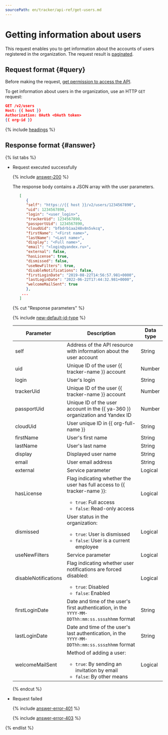 ```yaml
---
sourcePath: en/tracker/api-ref/get-users.md
---
```

# Getting information about users

This request enables you to get information about the accounts of users registered in the organization. The request result is [paginated](common-format.md#displaying-results).

## Request format {#query}

Before making the request, [get permission to access the API](concepts/access.md).

To get information about users in the organization, use an HTTP `GET` request:

```json
GET /v2/users
Host: {{ host }}
Authorization: OAuth <OAuth token>
{{ org-id }}
```

{% include [headings](../_includes/tracker/api/headings.md) %}

## Response format {#answer}

{% list tabs %}

- Request executed successfully

   {% include [answer-200](../_includes/tracker/api/answer-200.md) %}

   The response body contains a JSON array with the user parameters.

   
   ```json
      [
         {
         "self": "https://{{ host }}/v2/users/1234567890",
         "uid": 1234567890,
         "login": "<user_login>",
         "trackerUid": 1234567890,
         "passportUid": 1234567890,
         "cloudUid": "bfbdrb1aa248v8n5vkcq",
         "firstName": "<First name>",
         "lastName": "<Last name>",
         "display": "<Full name>",
         "email": "<login@yandex.ru>",
         "external": false,
         "hasLicense": true,
         "dismissed": false,
         "useNewFilters": true,
         "disableNotifications": false,
         "firstLoginDate": "2019-08-22T14:56:57.981+0000",
         "lastLoginDate": "2022-06-22T17:44:32.981+0000",
         "welcomeMailSent": true
         },
       ...  
      ]
   ```


   {% cut "Response parameters" %}

   {% include [new-default-id-type](../_includes/tracker/api/new-default-id-type.md) %}

   Parameter | Description | Data type
   -------- | -------- | ----------
   self | Address of the API resource with information about the user account | String
   uid | Unique ID of the user {{ tracker-name }} account | Number
   login | User's login | String
   trackerUid | Unique ID of the user {{ tracker-name }} account | Number
   passportUid | Unique ID of the user account in the {{ ya-360 }} organization and Yandex ID | Number
   cloudUid | User unique ID in {{ org-full-name }} | String
   firstName | User's first name | String
   lastName | User's last name | String
   display | Displayed user name | String
   email | User email address | String
   external | Service parameter | Logical
   hasLicense | Flag indicating whether the user has full access to {{ tracker-name }}:<ul><li>`true`: Full access</li><li>`false`: Read-only access</li></ul> | Logical
   dismissed | User status in the organization:<ul><li>`true`: User is dismissed</li><li>`false`: User is a current employee</li></ul> | Logical
   useNewFilters | Service parameter | Logical
   disableNotifications | Flag indicating whether user notifications are forced disabled:<ul><li>`true`: Disabled</li><li>`false`: Enabled</li></ul> | Logical
   firstLoginDate | Date and time of the user's first authentication, in the `YYYY-MM-DDThh:mm:ss.sss±hhmm` format | String
   lastLoginDate | Date and time of the user's last authentication, in the `YYYY-MM-DDThh:mm:ss.sss±hhmm` format | String
   welcomeMailSent | Method of adding a user:<ul><li>`true`: By sending an invitation by email</li><li>`false`: By other means</li></ul> | Logical


   {% endcut %}

- Request failed

   {% include [answer-error-401](../_includes/tracker/api/answer-error-401.md) %}

   {% include [answer-error-403](../_includes/tracker/api/answer-error-403.md) %}

{% endlist %}